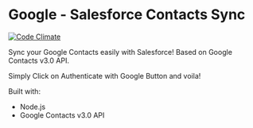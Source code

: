 <h1>Google - Salesforce Contacts Sync</h1>

[![Code Climate](https://codeclimate.com/github/abhishekdepro/Salesforce-GSync/badges/gpa.svg)](https://codeclimate.com/github/abhishekdepro/Salesforce-GSync)

Sync your Google Contacts easily with Salesforce! Based on Google Contacts v3.0 API. 

Simply Click on Authenticate with Google Button and voila!

Built with:

<ul>
<li>Node.js</li>
<li>Google Contacts v3.0 API</li>
</ul>
